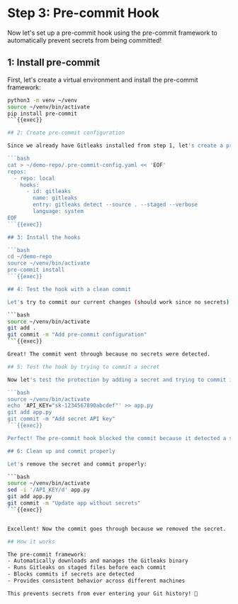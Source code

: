 # Step 3: Pre-commit Hook

Now let's set up a pre-commit hook using the pre-commit framework to automatically prevent secrets from being committed!

## 1: Install pre-commit

First, let's create a virtual environment and install the pre-commit framework:

````bash
python3 -m venv ~/venv
source ~/venv/bin/activate
pip install pre-commit
```{{exec}}

## 2: Create pre-commit configuration

Since we already have Gitleaks installed from step 1, let's create a pre-commit config that uses the system binary:

```bash
cat > ~/demo-repo/.pre-commit-config.yaml << 'EOF'
repos:
  - repo: local
    hooks:
      - id: gitleaks
        name: gitleaks
        entry: gitleaks detect --source . --staged --verbose
        language: system
EOF
```{{exec}}

## 3: Install the hooks

```bash
cd ~/demo-repo
source ~/venv/bin/activate
pre-commit install
```{{exec}}

## 4: Test the hook with a clean commit

Let's try to commit our current changes (should work since no secrets):

```bash
source ~/venv/bin/activate
git add .
git commit -m "Add pre-commit configuration"
```{{exec}}

Great! The commit went through because no secrets were detected.

## 5: Test the hook by trying to commit a secret

Now let's test the protection by adding a secret and trying to commit it:

```bash
source ~/venv/bin/activate
echo 'API_KEY="sk-1234567890abcdef"' >> app.py
git add app.py
git commit -m "Add secret API key"
```{{exec}}

Perfect! The pre-commit hook blocked the commit because it detected a secret.

## 6: Clean up and commit properly

Let's remove the secret and commit properly:

```bash
source ~/venv/bin/activate
sed -i '/API_KEY/d' app.py
git add app.py
git commit -m "Update app without secrets"
```{{exec}}


Excellent! Now the commit goes through because we removed the secret.

## How it works

The pre-commit framework:
- Automatically downloads and manages the Gitleaks binary
- Runs Gitleaks on staged files before each commit
- Blocks commits if secrets are detected
- Provides consistent behavior across different machines

This prevents secrets from ever entering your Git history! 🎉

````

